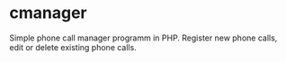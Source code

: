 # cmanager
Simple phone call manager programm in PHP.
Register new phone calls, edit or delete existing phone calls.
